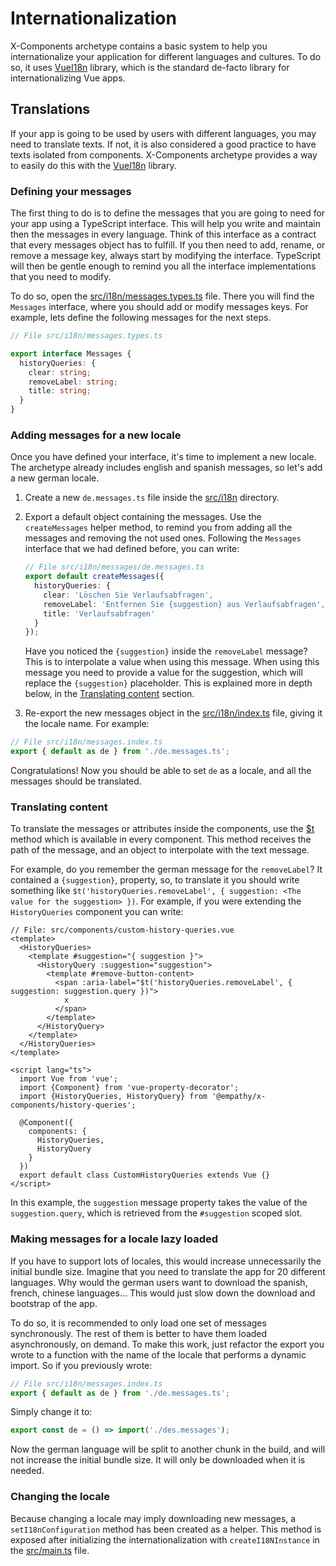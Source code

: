# Internationalization

X-Components archetype contains a basic system to help you internationalize your application for
different languages and cultures. To do so, it uses
[VueI18n](https://kazupon.github.io/vue-i18n/guide/formatting.html) library, which is the standard
de-facto library for internationalizing Vue apps.

## Translations

If your app is going to be used by users with different languages, you may need to translate texts.
If not, it is also considered a good practice to have texts isolated from components. X-Components
archetype provides a way to easily do this with the
[VueI18n](https://kazupon.github.io/vue-i18n/guide/formatting.html) library.

### Defining your messages

The first thing to do is to define the messages that you are going to need for your app using a
TypeScript interface. This will help you write and maintain then the messages in every language.
Think of this interface as a contract that every messages object has to fulfill. If you then need to
add, rename, or remove a message key, always start by modifying the interface. TypeScript will then
be gentle enough to remind you all the interface implementations that you need to modify.

To do so, open the [src/i18n/messages.types.ts](../src/i18n/messages.types.ts) file. There you will
find the `Messages` interface, where you should add or modify messages keys. For example, lets
define the following messages for the next steps.

```typescript
// File src/i18n/messages.types.ts

export interface Messages {
  historyQueries: {
    clear: string;
    removeLabel: string;
    title: string;
  }
}
```

### Adding messages for a new locale

Once you have defined your interface, it's time to implement a new locale. The archetype already
includes english and spanish messages, so let's add a new german locale.

1. Create a new `de.messages.ts` file inside the [src/i18n](../src/i18n) directory.
2. Export a default object containing the messages. Use the `createMessages` helper method, to
   remind you from adding all the messages and removing the not used ones. Following the `Messages`
   interface that we had defined before, you can write:

    ```typescript
    // File src/i18n/messages/de.messages.ts
    export default createMessages({
      historyQueries: {
        clear: 'Löschen Sie Verlaufsabfragen',
        removeLabel: 'Entfernen Sie {suggestion} aus Verlaufsabfragen',
        title: 'Verlaufsabfragen'
      }
    });
    ```
   
   Have you noticed the `{suggestion}` inside the `removeLabel` message? This is to interpolate a value when using this message. When
   using this message you need to provide a value for the suggestion, which will replace the `{suggestion}` placeholder. This is explained
   more in depth below, in the [Translating content](#markdown-header-translating-content) section.

3. Re-export the new messages object in the [src/i18n/index.ts](../src/i18n/index.ts) file, giving it
   the locale name. For example:

```typescript
// File src/i18n/messages.index.ts
export { default as de } from './de.messages.ts';
```

Congratulations! Now you should be able to set `de` as a locale, and all the messages should be
translated.

### Translating content

To translate the messages or attributes inside the components, use the
[\$t](https://kazupon.github.io/vue-i18n/guide/formatting.html) method which is available in every
component. This method receives the path of the message, and an object to interpolate with the text
message.

For example, do you remember the german message for the `removeLabel`? It contained a
`{suggestion}`, property, so, to translate it you should write something like
`$t('historyQueries.removeLabel', { suggestion: <The value for the suggestion> })`. For example, if
you were extending the `HistoryQueries` component you can write:

```vue
// File: src/components/custom-history-queries.vue
<template>
  <HistoryQueries>
    <template #suggestion="{ suggestion }">
      <HistoryQuery :suggestion="suggestion">
        <template #remove-button-content>
          <span :aria-label="$t('historyQueries.removeLabel', { suggestion: suggestion.query })">
            x
          </span>
        </template>
      </HistoryQuery>
    </template>
  </HistoryQueries>
</template>

<script lang="ts">
  import Vue from 'vue';
  import {Component} from 'vue-property-decorator';
  import {HistoryQueries, HistoryQuery} from '@empathy/x-components/history-queries';

  @Component({
    components: {
      HistoryQueries,
      HistoryQuery
    }
  })
  export default class CustomHistoryQueries extends Vue {}
</script>
```

In this example, the `suggestion` message property takes the value of the `suggestion.query`, which
is retrieved from the `#suggestion` scoped slot.

### Making messages for a locale lazy loaded

If you have to support lots of locales, this would increase unnecessarily the initial bundle size.
Imagine that you need to translate the app for 20 different languages. Why would the german users
want to download the spanish, french, chinese languages... This would just slow down the download
and bootstrap of the app.

To do so, it is recommended to only load one set of messages synchronously. The rest of them is
better to have them loaded asynchronously, on demand. To make this work, just refactor the export
you wrote to a function with the name of the locale that performs a dynamic import. So if you
previously wrote:

```typescript
// File src/i18n/messages.index.ts
export { default as de } from './de.messages.ts';
```

Simply change it to:

```typescript
export const de = () => import('./des.messages');
```

Now the german language will be split to another chunk in the build, and will not increase the
initial bundle size. It will only be downloaded when it is needed.

### Changing the locale

Because changing a locale may imply downloading new messages, a `setI18nConfiguration` method has been created
as a helper. This method is exposed after initializing the internationalization with
`createI18NInstance` in the [src/main.ts](../src/main.ts) file.
